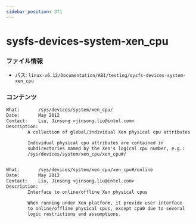 ```yaml
---
sidebar_position: 371
---
```

# sysfs-devices-system-xen_cpu

### ファイル情報

- パス: `linux-v6.12/Documentation/ABI/testing/sysfs-devices-system-xen_cpu`

### コンテンツ

```txt
What:		/sys/devices/system/xen_cpu/
Date:		May 2012
Contact:	Liu, Jinsong <jinsong.liu@intel.com>
Description:
		A collection of global/individual Xen physical cpu attributes

		Individual physical cpu attributes are contained in
		subdirectories named by the Xen's logical cpu number, e.g.:
		/sys/devices/system/xen_cpu/xen_cpu#/


What:		/sys/devices/system/xen_cpu/xen_cpu#/online
Date:		May 2012
Contact:	Liu, Jinsong <jinsong.liu@intel.com>
Description:
		Interface to online/offline Xen physical cpus

		When running under Xen platform, it provide user interface
		to online/offline physical cpus, except cpu0 due to several
		logic restrictions and assumptions.

```
